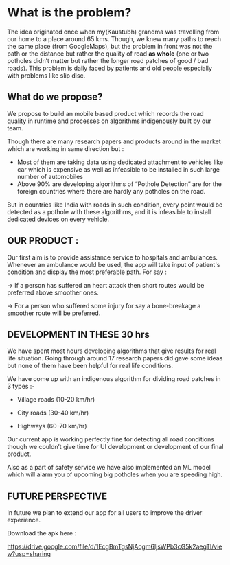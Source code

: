 # What is the problem?

The idea originated once when my(Kaustubh) grandma was travelling from our home to a place around 65 kms. Though, we knew many paths to reach the same place (from GoogleMaps), but the problem in front was not the path or the distance but rather the quality of road **as whole** (one or two potholes didn’t matter but rather the longer road patches of good / bad roads).
This problem is daily faced by patients and old people especially with problems like slip disc.

## What do we propose?

We propose to build an mobile based product which records the road quality in runtime and processes on algorithms indigenously built by our team.

Though there are many research papers and products around in the market which are working in same direction but :

- Most of them are taking data using dedicated attachment to vehicles like car which is expensive as well as infeasible to be installed in such large number of automobiles
- Above 90% are developing algorithms of “Pothole Detection” are for the foreign countries where there are hardly any potholes on the road.

But in countries like India with roads in such condition, every point would be detected as a pothole with these algorithms, and it is infeasible to install dedicated devices on every vehicle.

## OUR PRODUCT :

Our first aim is to provide assistance service to hospitals and ambulances. Whenever an ambulance would be used, the app will take input of patient's condition and display the most preferable path.
For say : 

-> If a person has suffered an heart attack then short routes would be preferred above smoother ones.

-> For a person who suffered some injury for say a bone-breakage a smoother route will be preferred.

## DEVELOPMENT IN THESE 30 hrs

We have spent most hours developing algorithms that give results for real life situation. Going through around 17 research papers did gave some ideas but none of them have been helpful for real life conditions.

We have come up with an indigenous algorithm for dividing road patches in 3 types :-

  * Village roads (10-20 km/hr)

  * City roads (30-40 km/hr)

  * Highways (60-70 km/hr)

Our current app is working perfectly fine for detecting all road conditions though we couldn’t give time for UI development or development of our final product.

Also as a part of safety service we have also implemented an ML model which will alarm you of upcoming big potholes when you are speeding high.

## FUTURE PERSPECTIVE 

In future we plan to extend our app for all users to improve the driver experience.

Download the apk here : 

https://drive.google.com/file/d/1EcgBmTgsNjAcgm6IjsWPb3cG5k2aegTl/view?usp=sharing

